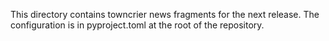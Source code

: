This directory contains towncrier news fragments for the next release. The configuration
is in pyproject.toml at the root of the repository.
